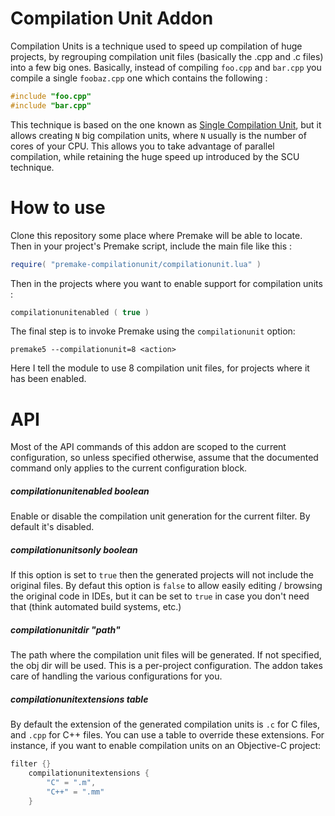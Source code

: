 Compilation Unit Addon
======================

Compilation Units is a technique used to speed up compilation of huge projects, by regrouping
compilation unit files (basically the .cpp and .c files) into a few big ones. Basically, instead
of compiling `foo.cpp` and `bar.cpp` you compile a single `foobaz.cpp` one which contains the
following :

```cpp
#include "foo.cpp"
#include "bar.cpp"
```

This technique is based on the one known as [Single Compilation Unit](https://en.wikipedia.org/wiki/Single_Compilation_Unit),
but it allows creating `N` big compilation units, where `N` usually is the number of cores of your CPU.
This allows you to take advantage of parallel compilation, while retaining the huge speed up
introduced by the SCU technique.

How to use
==========

Clone this repository some place where Premake will be able to locate. Then
in your project's Premake script, include the main file like this :

```lua
require( "premake-compilationunit/compilationunit.lua" )
```

Then in the projects where you want to enable support for compilation units :

```lua
compilationunitenabled ( true )
```

The final step is to invoke Premake using the `compilationunit` option:

```
premake5 --compilationunit=8 <action>
```

Here I tell the module to use 8 compilation unit files, for projects where it has
been enabled.

API
===

Most of the API commands of this addon are scoped to the current configuration,
so unless specified otherwise, assume that the documented command only applies
to the current configuration block.

##### compilationunitenabled boolean

Enable or disable the compilation unit generation for the current filter. By default
it's disabled.

##### compilationunitsonly boolean

If this option is set to `true` then the generated projects will not include the
original files. By defaut this option is `false` to allow easily editing / browsing
the original code in IDEs, but it can be set to `true` in case you don't need that
(think automated build systems, etc.)

##### compilationunitdir "path"

The path where the compilation unit files will be generated. If not specified, the
obj dir will be used. This is a per-project configuration. The addon takes care
of handling the various configurations for you.

##### compilationunitextensions table

By default the extension of the generated compilation units is `.c` for C files,
and `.cpp` for C++ files. You can use a table to override these extensions. For
instance, if you want to enable compilation units on an Objective-C project:

```lua
filter {}
    compilationunitextensions {
        "C" = ".m",
        "C++" = ".mm"
    }
```
